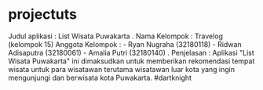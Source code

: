 # projectuts
Judul aplikasi : List Wisata Puwakarta . Nama Kelompok : Travelog (kelompok 15) Anggota Kelompok : - Ryan Nugraha (32180118) - Ridwan Adisaputra (32180061) - Amalia Putri (32180140) . Penjelasan : Aplikasi "List Wisata Puwakarta" ini dimaksudkan untuk memberikan rekomendasi tempat wisata untuk para wisatawan terutama wisatawan luar kota yang ingin mengunjungi dan berwisata kota Puwakarta. #dartknight

